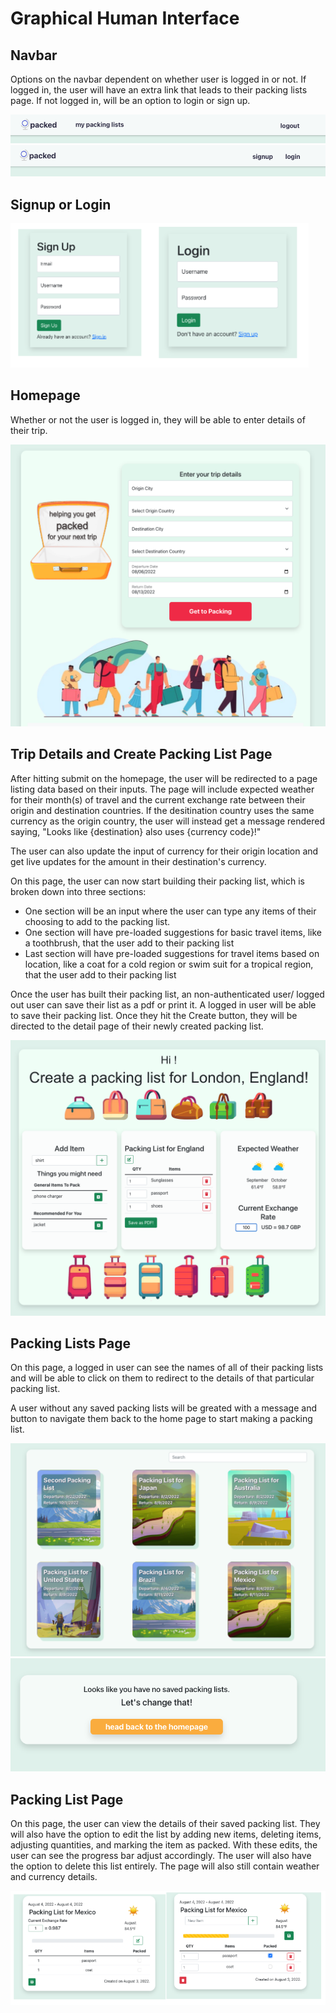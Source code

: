 # Graphical Human Interface

## Navbar

Options on the navbar dependent on whether user is logged in or not. If logged in, the user will have an extra link that leads to their packing lists page. If not logged in, will be an option to login or sign up.

![logged in navbar](wireframes/rendered_versions/logged_in.png)
![logged out navbar](wireframes/rendered_versions/logged_out.png)

## Signup or Login

![signup or login](wireframes/rendered_versions/signup_login.png)

## Homepage

Whether or not the user is logged in, they will be able to enter details of their trip.

![homepage](wireframes/rendered_versions/main_page.png)

## Trip Details and Create Packing List Page

After hitting submit on the homepage, the user will be redirected to a page listing data based on their inputs. The page will include expected weather for their month(s) of travel and the current exchange rate between their origin and destination countries. If the desitination country uses the same currency as the origin country, the user will instead get a message rendered saying, "Looks like {destination} also uses {currency code}!"

The user can also update the input of currency for their origin location and get live updates for the amount in their destination's currency.

On this page, the user can now start building their packing list, which is broken down into three sections:

- One section will be an input where the user can type any items of their choosing to add to the packing list.
- One section will have pre-loaded suggestions for basic travel items, like a toothbrush, that the user add to their packing list
- Last section will have pre-loaded suggestions for travel items based on location, like a coat for a cold region or swim suit for a tropical region, that the user add to their packing list

Once the user has built their packing list, an non-authenticated user/ logged out user can save their list as a pdf or print it. A logged in user will be able to save their packing list. Once they hit the Create button, they will be directed to the detail page of their newly created packing list.

![packing list page](wireframes/rendered_versions/travel_detail_page.png)

## Packing Lists Page

On this page, a logged in user can see the names of all of their packing lists and will be able to click on them to redirect to the details of that particular packing list.

A user without any saved packing lists will be greated with a message and button to navigate them back to the home page to start making a packing list.

![packing lists](wireframes/rendered_versions/packinglists.png)
![no packing lists](wireframes/rendered_versions/no_lists.png)

## Packing List Page

On this page, the user can view the details of their saved packing list. They will also have the option to edit the list by adding new items, deleting items, adjusting quantities, and marking the item as packed. With these edits, the user can see the progress bar adjust accordingly. The user will also have the option to delete this list entirely. The page will also still contain weather and currency details.

![packing detail](wireframes/rendered_versions/packing_list_detail.png)
